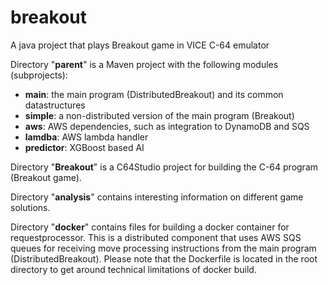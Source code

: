 # breakout
A java project that plays Breakout game in VICE C-64 emulator

Directory "**parent**" is a Maven project with the following modules (subprojects):
* **main**: the main program (DistributedBreakout) and its common datastructures
* **simple**: a non-distributed version of the main program (Breakout)
* **aws**: AWS dependencies, such as integration to DynamoDB and SQS
* **lamdba**: AWS lambda handler
* **predictor**: XGBoost based AI

Directory "**Breakout**" is a C64Studio project for building the C-64 program (Breakout game).

Directory "**analysis**" contains interesting information on different game solutions.

Directory "**docker**" contains files for building a docker container for requestprocessor. This is a distributed component that uses AWS SQS queues for receiving move processing instructions from the main program (DistributedBreakout). Please note that the Dockerfile is located in the root directory to get around technical limitations of docker build.
